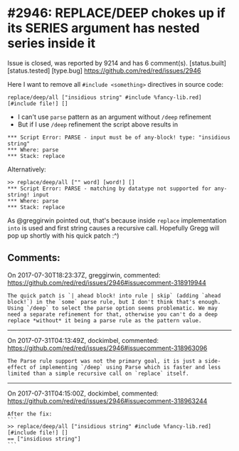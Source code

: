 
#2946: REPLACE/DEEP chokes up if its SERIES argument has nested series inside it
================================================================================
Issue is closed, was reported by 9214 and has 6 comment(s).
[status.built] [status.tested] [type.bug]
<https://github.com/red/red/issues/2946>

Here I want to remove all `#include <something>` directives in source code:
```Red
replace/deep/all ["insidious string" #include %fancy-lib.red] [#include file!] []
```
* I can't use `parse` pattern as an argument without `/deep` refinement
* But if I use `/deep` refinement the script above results in
```Red
*** Script Error: PARSE - input must be of any-block! type: "insidious string"
*** Where: parse
*** Stack: replace
```
Alternatively:
```Red
>> replace/deep/all ["" word] [word!] []
*** Script Error: PARSE - matching by datatype not supported for any-string! input
*** Where: parse
*** Stack: replace 
```
As @greggirwin pointed out, that's because inside `replace` implementation `into` is used and first string causes a recursive call. Hopefully Gregg will pop up shortly with his quick patch :^)


Comments:
--------------------------------------------------------------------------------

On 2017-07-30T18:23:37Z, greggirwin, commented:
<https://github.com/red/red/issues/2946#issuecomment-318919944>

    The quick patch is `| ahead block! into rule | skip` (adding `ahead block!`) in the `some` parse rule, but I don't think that's enough. Using `/deep` to select the parse option seems problematic. We may need a separate refinement for that, otherwise you can't do a deep replace *without* it being a parse rule as the pattern value.

--------------------------------------------------------------------------------

On 2017-07-31T04:13:49Z, dockimbel, commented:
<https://github.com/red/red/issues/2946#issuecomment-318963096>

    The Parse rule support was not the primary goal, it is just a side-effect of implementing `/deep` using Parse which is faster and less limited than a simple recursive call on `replace` itself.

--------------------------------------------------------------------------------

On 2017-07-31T04:15:00Z, dockimbel, commented:
<https://github.com/red/red/issues/2946#issuecomment-318963244>

    After the fix:
    ```
    >> replace/deep/all ["insidious string" #include %fancy-lib.red] [#include file!] []
    == ["insidious string"]
    ```

